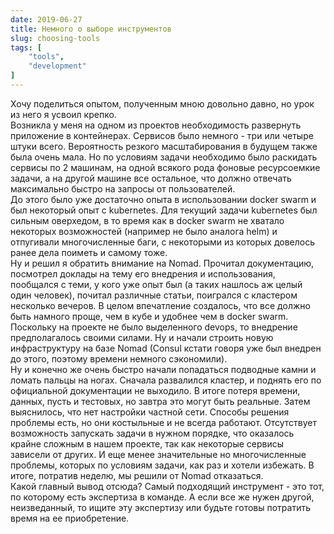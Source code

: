 ```yaml
---
date: 2019-06-27
title: Немного о выборе инструментов
slug: choosing-tools
tags: [
    "tools",
    "development"
]
---
```


Хочу поделиться опытом, полученным мною довольно давно, но урок из него я усвоил крепко.  
Возникла у меня на одном из проектов необходимость развернуть приложение в контейнерах. Сервисов было немного - три или четыре штуки всего. Вероятность резкого масштабирования в будущем также была очень мала. Но по условиям задачи необходимо было раскидать сервисы по 2 машинам, на одной всякого рода фоновые ресурсоемкие задачи, а на другой машине все остальное, что должно отвечать максимально быстро на запросы от пользователей.  
До этого было уже достаточно опыта в использовании docker swarm и был некоторый опыт с kubernetes. Для текущий задачи kubernetes был сильным оверхедом, в то время как в docker swarm не хватало некоторых возможностей (например не было аналога helm) и отпугивали многочисленные баги, с некоторыми из которых довелось ранее дела поиметь и самому тоже.  
Ну и решил я обратить внимание на Nomad. Прочитал документацию, посмотрел доклады на тему его внедрения и использования, пообщался с теми, у кого уже опыт был (а таких нашлось аж целый один человек), почитал различные статьи, поигрался с кластером несколько вечеров. В целом впечатление создалось, что все должно быть намного проще, чем в кубе и удобнее чем в docker swarm.  
Поскольку на проекте не было выделенного devops, то внедрение предполагалось своими силами. Ну и начали строить новую инфраструктуру на базе Nomad (Consul кстати говоря уже был внедрен до этого, поэтому времени немного сэкономили).  
Ну и конечно же очень быстро начали попадаться подводные камни и ломать пальцы на ногах. Сначала развалился кластер, и поднять его по официальной документации не выходило. В итоге потеря времени, данных, пусть и тестовых, но завтра это могут быть реальные. Затем выяснилось, что нет настройки частной сети. Способы решения проблемы есть, но они костыльные и не всегда работают. Отсутствует возможность запускать задачи в нужном порядке, что оказалось крайне сложным в нашем проекте, так как некоторые сервисы зависели от других. И еще менее значительные но многочисленные проблемы, которых по условиям задачи, как раз и хотели избежать. В итоге, потратив неделю, мы решили от Nomad отказаться.  
Какой главный вывод отсюда? Самый подходящий инструмент - это тот, по которому есть экспертиза в команде. А если все же нужен другой, неизведанный, то ищите эту экспертизу или будьте готовы потратить время на ее приобретение.